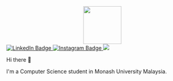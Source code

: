 <div id="header" align="center">
    <img src="https://media.giphy.com/media/qEqiI3Oq7vBkoE236M/giphy.gif" width="100"/>
</div>

<div id="badges">
  <a href="https://www.linkedin.com/in/yee-vern-chang-b912b9224/">
    <img src="https://img.shields.io/badge/LinkedIn-blue?style=for-the-badge&logo=linkedin&logoColor=white" alt="LinkedIn Badge"/>
  </a>
  <a href="https://www.instagram.com/yeevern_/">
    <img src="https://img.shields.io/badge/Instagram-E4405F?style=for-the-badge&logo=Instagram&logoColor=white" alt="Instagram Badge"/>
  </a>
  <a href="https://www.facebook.com/yeevern0428">
    <img src="https://img.shields.io/badge/Facebook-1877F2?style=for-the-badge&logo=facebook&logoColor=white"/>
  </a>
  
  
</div>

  Hi there 👋
  
  I'm a Computer Science student in Monash University Malaysia.

